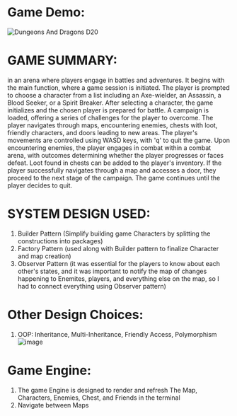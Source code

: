 # Game Demo:
![Dungeons And Dragons D20](https://www.youtube.com/watch?v=DZtvYKIUk3Q)


# GAME SUMMARY:

in an arena where players engage in battles and adventures.
It begins with the main function, where a game session is initiated.
The player is prompted to choose a character from a list including an Axe-wielder, an Assassin, a Blood Seeker, or a Spirit Breaker.
After selecting a character, the game initializes and the chosen player is prepared for battle.
A campaign is loaded, offering a series of challenges for the player to overcome.
The player navigates through maps, encountering enemies, chests with loot, friendly characters, and doors leading to new areas.
The player's movements are controlled using WASD keys, with 'q' to quit the game.
Upon encountering enemies, the player engages in combat within a combat arena, with outcomes determining whether the player progresses or faces defeat.
Loot found in chests can be added to the player's inventory.
If the player successfully navigates through a map and accesses a door, they proceed to the next stage of the campaign.
The game continues until the player decides to quit.


# SYSTEM DESIGN USED: 
1. Builder Pattern (Simplify building game Characters by splitting the constructions into packages)
2. Factory Pattern (used along with Builder pattern to finalize Character and map creation)
3. Observer Pattern (it was essential for the players to know about each other's states, and it was important to notify the map of changes happening to Enemites, players, and everything else on the map,
                     so I had to connect everything using Observer pattern)

# Other Design Choices:
1. OOP:  Inheritance, Multi-Inheritance, Friendly Access, Polymorphism
   ![image](https://github.com/EyadAbouKer/Dungeons-and-Dragons-D20/assets/126291554/19b0ecc5-c12b-4754-9954-f1998b632441)

# Game Engine:
  1. The game Engine is designed to render and refresh The Map, Characters, Enemies, Chest, and Friends in the terminal
  2. Navigate between Maps



